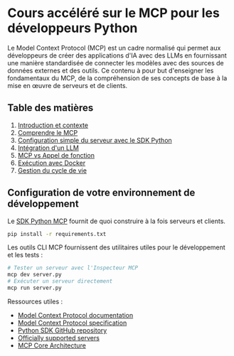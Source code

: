 # Cours accéléré sur le MCP pour les développeurs Python

Le Model Context Protocol (MCP) est un cadre normalisé qui permet aux développeurs de créer des applications d'IA avec des LLMs en fournissant une manière standardisée de connecter les modèles avec des sources de données externes et des outils. Ce contenu à pour but d'enseigner les fondamentaux du MCP, de la compréhension de ses concepts de base à la mise en œuvre de serveurs et de clients.

## Table des matières
1. [Introduction et contexte](./1_Introduction_et_contexte/README.md)
2. [Comprendre le MCP](./2_comprendre_le_protocole_MCP/README.md)
3. [Configuration simple du serveur avec le SDK Python](./3_exemple_serveur_simple/README.md)
4. [Intégration d'un LLM](./4_integration_LLM/README.md)
5. [MCP vs Appel de fonction](./5_MCP_vs_fonctions/README.md)
6. [Exécution avec Docker](./6_intégration_avec_docker/README.md)
7. [Gestion du cycle de vie](./7_cycle_de_vie_MCP/README.md)

## Configuration de votre environnement de développement

Le [SDK Python MCP](https://github.com/modelcontextprotocol/python-sdk) fournit de quoi construire à la fois serveurs et clients.

```bash
pip install -r requirements.txt
```
 
Les outils CLI MCP fournissent des utilitaires utiles pour le développement et les tests :

```bash
# Tester un serveur avec l'Inspecteur MCP
mcp dev server.py
# Exécuter un serveur directement
mcp run server.py
```

Ressources utiles :

- [Model Context Protocol documentation](https://modelcontextprotocol.io)
- [Model Context Protocol specification](https://spec.modelcontextprotocol.io)
- [Python SDK GitHub repository](https://github.com/modelcontextprotocol/python-sdk)
- [Officially supported servers](https://github.com/modelcontextprotocol/servers)
- [MCP Core Architecture](https://modelcontextprotocol.io/docs/concepts/architecture)